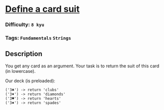 # [Define a card suit](https://www.codewars.com/kata/5a360620f28b82a711000047)

### Difficulty: `8 kyu`

### Tags: `Fundamentals` `Strings`

## Description

You get any card as an argument. Your task is to return the suit of this card (in lowercase).

Our deck (is preloaded):

```
('3♣') -> return 'clubs'
('3♦') -> return 'diamonds'
('3♥') -> return 'hearts'
('3♠') -> return 'spades'
```